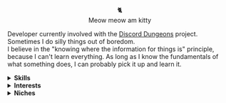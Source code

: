 <p align="center">🐈</br>Meow meow am kitty</p>

Developer currently involved with the [Discord Dungeons](https://discorddungeons.me) project.</br>
Sometimes I do silly things out of boredom.</br>
I believe in the "knowing where the information for things is" principle, because I can't learn everything. As long as I know the fundamentals of what something does, I can probably pick it up and learn it.

<details>
    <summary><b>Skills</b></summary>
    
- Willing To Learn
    - Gatsby.JS
    - Other Static Site Generators
- Basic Knowledge
    - React.JS
    - CSS/Website Styling
    - Backend
    - HTML5
    - SQL
    - ORMs
- Day to day use
    - Discord.JS
    - Discord platform
</details>
<details>
    <summary><b>Interests</b></summary>
    
Art, writing, music composition, Minecraft, chess (beginner, don't challenge me), etc. 
</details>
<details>
    <summary><b>Niches</b></summary>
    
- [Dialog](https://linusakesson.net/dialog/)
- [BBTag](https://blargbot.xyz/tags)
</details>
